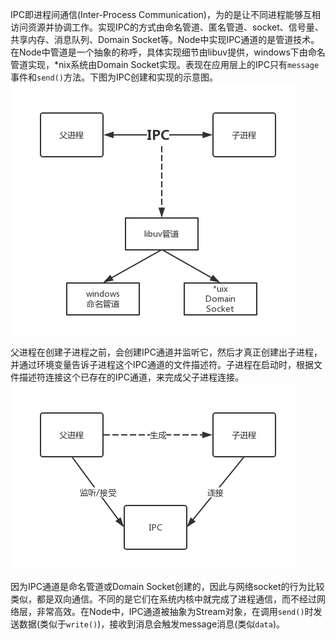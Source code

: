 IPC即进程间通信(Inter-Process Communication)，为的是让不同进程能够互相访问资源并协调工作。实现IPC的方式由命名管道、匿名管道、socket、信号量、共享内存、消息队列、Domain Socket等。Node中实现IPC通道的是管道技术。在Node中管道是一个抽象的称呼，具体实现细节由libuv提供，windows下由命名管道实现，*nix系统由Domain Socket实现。表现在应用层上的IPC只有`message`事件和`send()`方法。下图为IPC创建和实现的示意图。
![](/assets/ipc_a.png)

父进程在创建子进程之前，会创建IPC通道并监听它，然后才真正创建出子进程，并通过环境变量告诉子进程这个IPC通道的文件描述符。子进程在启动时，根据文件描述符连接这个已存在的IPC通道，来完成父子进程连接。
![](/assets/ipc_b.png)

因为IPC通道是命名管道或Domain Socket创建的，因此与网络socket的行为比较类似，都是双向通信。不同的是它们在系统内核中就完成了进程通信，而不经过网络层，非常高效。在Node中，IPC通道被抽象为Stream对象，在调用`send()`时发送数据(类似于`write()`)，接收到消息会触发message消息(类似`data`)。